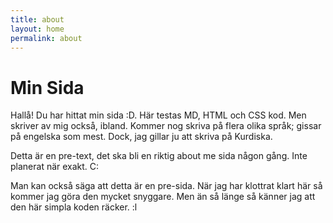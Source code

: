 ```yaml
---
title: about
layout: home
permalink: about
---
```


# Min Sida

Hallå! Du har hittat min sida :D. Här testas MD, HTML och CSS kod. Men skriver av mig också, ibland. Kommer nog skriva på flera olika språk; gissar på engelska som mest. Dock, jag gillar ju att skriva på Kurdiska. 

Detta är en pre-text, det ska bli en riktig about me sida någon gång. Inte planerat när exakt. C: 

Man kan också säga att detta är en pre-sida. När jag har klottrat klart här så kommer jag göra den mycket snyggare. Men än så länge så känner jag att den här simpla koden räcker. :l
